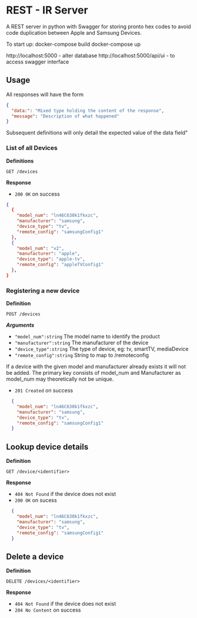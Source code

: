 # REST - IR Server

A REST server in python with Swagger for storing pronto hex codes to avoid code duplication between Apple and Samsung Devices.

To start up:
docker-compose build
docker-compose up

http://localhost:5000 - alter database
http://localhost:5000/api/ui - to access swagger interface

## Usage

All responses will have the form

```json
{
  "data:": "Mixed type holding the content of the response",
  "message": "Description of what happened"
}
```

Subsequent definitions will only detail the expected value of the data field"

### List of all Devices


**Definitions**

`GET /devices`

**Response**
- `200 OK` on success

```json
{
  {
    "model_num": "ln46C630k1fkxzc",
    "manufacturer": "samsung",
    "device_type": "tv",
    "remote_config": "samsungConfig1"
  },
  {
    "model_num": "v2",
    "manufacturer": "apple",
    "device_type": "apple-tv",
    "remote_config": "appleTVConfig1" 
  },
}
```

### Registering a new device

**Definition** 

`POST /devices`

***Arguments***
- `"model_num":string` The model name to identify the product
- `"manufacturer":string` The manufacturer of the device
- `"device_type":string` The type of device, eg: tv, smartTV, mediaDevice
- `"remote_config":string` String to map to /remoteconfig

If a device with the given model and manufacturer already exists it will not be added.  The primary key consists of model_num and Manufacturer as model_num may theoretically not be unique.

- `201 Created` on success

```json
  {
    "model_num": "ln46C630k1fkxzc",
    "manufacturer": "samsung",
    "device_type": "tv",
    "remote_config": "samsungConfig1"
  }
```

## Lookup device details

**Definition**

`GET /device/<identifier>`

**Response**

- `404 Not Found` if the device does not exist
- `200 OK` on sucess
```json
  {
    "model_num": "ln46C630k1fkxzc",
    "manufacturer": "samsung",
    "device_type": "tv",
    "remote_config": "samsungConfig1"
  }
```

## Delete a device

**Definition**

`DELETE /devices/<identifier>`

**Response**
- `404 Not Found` if the device does not exist
- `204 No Content` on success

